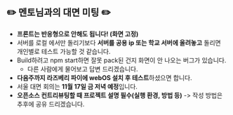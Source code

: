 ## ✏️ 멘토님과의 대면 미팅 ✏️

- **프론트는 반응형으로 안해도 됩니다! (화면 고정)**
- 서버를 로컬 에서만 돌리기보다 **서버를 공용 ip 또는 학교 서버에 올려놓고** 돌리면 개인별로 테스트 가능할 것 같습니다.
- Build하려고 npm start하면 잘못 pack된 건지 화면이 안 나오는 버그가 있습니다.
  - 다른 사람에게 물어보고 답변 드리겠습니다.
- **다음주까지 라즈베리 파이에 webOS 설치 후 테스트**하셨으면 합니다.
- 서울 대면 회의는 **11월 17일 금 저녁 예정**입니다.
- **오픈소스 컨트리뷰팅할 때 프로젝트 설명 필수(실행 환경, 방법 등)** -> 작성 방법은 추후에 공유 드리겠습니다.
